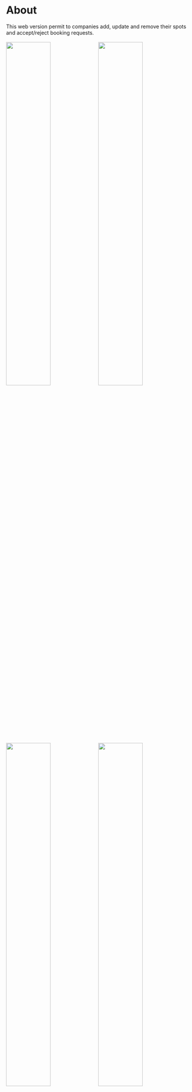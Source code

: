 # About
This web version permit to companies add, update and remove their spots and accept/reject booking requests.<br/><br/>
<img src="https://i.ibb.co/8zBc3rf/dashboard.jpg" width="49%"/>
<img src="https://i.ibb.co/8ckvwF7/details.jpg" width="49%"/>
<img src="https://i.ibb.co/N6PHf0g/details-bookings.jpg" width="49%"/>
<img src="https://i.ibb.co/JkHTC9z/edit.jpg" width="49%" />

# Dependencies
Was installed and configured the `eslint` and `prettier` to keep the code clean and patterned.

# API
Start the server in the [`api`](https://github.com/DiegoVictor/omnistack-9/tree/master/api) folder (see its README for more information). If any change in the api's port or host was made remember to update the `src/services/ai.js` too.

# Start up
```
$ yarn start
```
